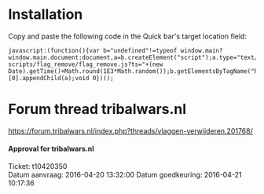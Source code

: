 # Installation
Copy and paste the following code in the Quick bar's target location field:  
```
javascript:(function(){var b="undefined"!=typeof window.main?window.main.document:document,a=b.createElement("script");a.type="text/javascript";a.src="https://cdn.jsdelivr.net/gh/iwantwin/tribalwars-scripts/flag_remove/flag_remove.js?ts="+(new Date).getTime()+Math.round(1E3*Math.random());b.getElementsByTagName("head")[0].appendChild(a);void 0})();
```

# Forum thread tribalwars.nl
https://forum.tribalwars.nl/index.php?threads/vlaggen-verwijderen.201768/

#### Approval for tribalwars.nl
Ticket: t10420350  
Datum aanvraag: 2016-04-20 13:32:00
Datum goedkeuring: 2016-04-21 10:17:36